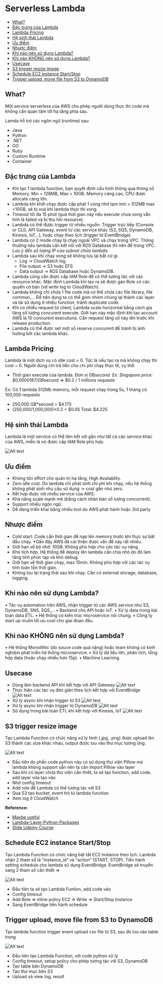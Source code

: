 # Serverless Lambda

- [What?](#what)
- [Đặc trưng của Lambda](#đặc-trưng-của-lambda)
- [Lambda Pricing](#lambda-pricing)
- [Hệ sinh thái Lambda](#hệ-sinh-thái-lambda)
- [Ưu điểm](#ưu-điểm)
- [Nhược điểm](#nhược-điểm)
- [Khi nào nên sử dụng Lambda?](#khi-nào-nên-sử-dụng-lambda)
- [Khi nào KHÔNG nên sử dụng Lambda?](#khi-nào-không-nên-sử-dụng-lambda)
- [Usecase](#usecase)
- [S3 trigger resize image](#s3-trigger-resize-image)
- [Schedule EC2 instance Start/Stop](#schedule-ec2-instance-startstop)
- [Trigger upload, move file from S3 to DynamoDB](#trigger-upload-move-file-from-s3-to-dynamodb)


## What?

Một service serverless của AWS cho phép người dùng thực thi code mà không cần quan tâm tới hạ tầng phía sau.

Lamda hỗ trợ các ngôn ngữ (runtime) sau:

- Java
- Python
- .NET
- GO
- Ruby
- Custom Runtime
- Container

## Đặc trưng của Lambda

- Khi tạo 1 lambda function, bạn quyết định cấu hình thông qua thông số Memory. Min = 128MB, Max = 10GB. Memory càng cao, CPU được allocate càng lớn.
- Lambda khi khởi chạy được cấp phát 1 vùng nhớ tạm min = 512MB max =10GB, sẽ bị xoá khi lambda thực thi xong.
- Timeout tối đa 15 phút (quá thời gian này nếu execute chưa xong vẫn tính là failed và bị thu hồi resource).
- Lambda có thể được trigger từ nhiều nguồn: Trigger trực tiếp (Console or CLI), API Gateway, event từ các service khác (S3, SQS, DynamoDB, Kinesis, IoT...), hoặc chạy theo lịch (trigger từ EventBridge).
- Lambda có 2 mode chạy là chạy ngoài VPC và chạy trong VPC. Thông thường nếu lambda cần kết nối với RDS Database thì nên để trong VPC. *Lưu ý đến số lượng IP của subnet chứa lambda.*
- Lambda sau khi chạy xong sẽ không lưu lại bất cứ gì.
  - Log -> CloudWatch log
  - File output -> S3 hoặc EFS
  - Data output -> RDS Database hoặc DynamoDB.
- Lambda cũng cần được cấp IAM Role để có thể tương tác với các resource khác. Mặc định Lambda khi tạo ra sẽ được gán Role có các quyền cơ bản (vd write log to CloudWatch).
- Lambda không chỉ chứa 1 file code mà có thể chứa các file library, file common,... Để tiện dụng ta có thể gom nhóm chúng lại thành các layer và tái sử dụng ở nhiều function, tránh duplicate code.
- Khi có nhiều request từ client, Lambda scale horizontal bằng cách gia tăng số lượng concurent execute. Giới hạn này mặc định khi tạo account AWS là 10 concurent executions. Cần request tăng số này lên trước khi release production.
- Lambda có thể được set một số reserve concurent để tránh bị ảnh hưởng bởi các lambda khác.

## Lambda Pricing

Lambda là một dịch vụ có idle cost = 0. Tức là nếu tạo ra mà không chạy thì cost ~ 0. Người dùng chỉ trả tiền cho chi phí chạy thực tế, cụ thể:

- Thời gian execute của lambda. Đơn vị GB*second.
Ex: Singapore price: $0,0000167/GB*second
=> $0.2 / 1 millions requests

Ex: Có 1 lambda 512Mb memory, mỗi request chạy trong 5s, 1 tháng có 100,000 requests

- 250,000 GB*second = $4.175
- (250,000/1,000,000)*0.2 = $0.05
Total: $4.225

## Hệ sinh thái Lambda

Lambda là một service có thể liên kết với gần như tất cả các service khác của AWS, miễn là nó được cấp IAM Role phù hợp.

![Alt text](./image/lambda1.png)

## Ưu điểm

- Không tốn effort cho quản trị hạ tầng, High Availablity.
- Zero idle cost. Do lambda chỉ phát sinh chi phí khi chạy, nếu hệ thống không phát sinh nhu cầu sử dụng -> cost gần như zero.
- Kết hợp được với nhiều service của AWS.
- Khả năng scale mạnh mẽ (bằng cách nhân bản số lượng concurrent).
- Support nhiều ngôn ngữ.
- Dễ dàng triển khai bằng nhiều tool do AWS phát hành hoặc 3rd party

## Nhược điểm

- Cold start: Code cần thời gian để nạp lên memory trước khi thực sự bắt đầu chạy. *Gần đây AWS đã cải thiện được vấn đề này rất nhiều.
- Giới hạn về bộ nhớ: 10GB. Không phù hợp cho các tác vụ nặng.
- Khó tích hợp. Hệ thống để deploy lên lambda cần chia nhỏ do đó làm tăng tính phức tạp và khó debug.
- Giới hạn về thời gian chạy, max 15min. Không phù hợp với các tác vụ tính toán tốn thời gian.
- Không lưu lại trạng thái sau khi chạy. Cần có external storage, database, logging.

## Khi nào nên sử dụng Lambda?

• Tác vụ automation trên AWS, nhận trigger từ các AWS service như S3, DynamoDB, SNS, SQS,...
• Backend cho API hoặc IoT.
• Xử lý data trong bài toán data ETL.
• Hệ thống có kiến trúc microservice nói chung.
• Công ty start up muốn tối ưu cost cho giai đoạn đầu.

## Khi nào KHÔNG nên sử dụng Lambda?

• Hệ thống Monolithic (do souce code quá nặng) hoặc team không có kinh nghiệm phát triển hệ thống microservice.
• Xử lý dữ liệu lớn, phân tích, tổng hợp data (hoặc chạy nhiều hơn 15p).
• Machine Learning.

## Usecase

- Dùng làm backend API khi kết hợp với API Gateway
![Alt text](./image/lambda2.png)
- Thực hiện các tác vụ đơn giản theo lịch kết hợp với EventBridge
![Alt text](./image/lambda3.png)
- Xử lý async khi nhận trigger từ S3
![Alt text](./image/lambda4.png)
- Xử lý async khi nhận trigger từ DynamoDB
![Alt text](./image/lambda5.png)
- Sử dụng trong bài toán ETL khi kết hợp với Kinesis, IoT
![Alt text](./image/lambda6.png)

## S3 trigger resize image

Tạo Lambda Funciton có chức năng xử lý hình (.jpg, .png) được upload lên S3 thành các size khác nhau, output được lưu vào thư mục tương ứng.

![Alt text](./image/resize_lambda.png)

- Đầu tiên do phần code python này có sử dụng thư viện Pillow mà lambda không support sẵn nên ta cần import Pillow vào layer
- Sau khi có layer chứa thư viện cần thiết, ta sẽ tạo function, add code, add layer vừa tạo vào
- Nhớ config timeout
- Add role để Lambda có thể tương tác với S3
- Qua S3 tạo bucket, event trỏ từ lambda function
- Xem log ở CloudWatch

**Reference:**

- [Maybe useful](https://medium.com/@bhatia.sandeep/importing-python-libraries-in-aws-lambda-f6e8b2a31a24)
- [Lambda-Layer-Python-Packages](https://github.com/keithrozario/Klayers.git)
- [Slide Udemy Course](#Nothing-here-for-you-bruh)

## Schedule EC2 instance Start/Stop

Tạo Lambda Function có chức năng bật tắt EC2 instance theo lịch. Lambda nhận 2
tham số là “instance_id” và “action” (START, STOP). Tiến hành setting schedule cho
lambda sử dụng EventBridge. EventBridge sẽ truyền sang 2 tham số cần thiết =>

![Alt text](./image/start_stop_EC2_lambda.png)

- Đầu tiên ta sẽ tạo Lambda Funtion, add code vào
- Config timeout
- Add Role => inline policy EC2 => Write => Start/Stop Instance
- Sang EventBridge tiến hành schedule

## Trigger upload, move file from S3 to DynamoDB

Tạo lambda function trigger event upload csv file từ S3, sau đó lưu vào table trong

![Alt text](./image/S3_dynamoDB_lambda.png)

- Đầu tiên tạo Lambda Function, với code python xử lý
- Config timeout, setup policy cho phép tương tác với S3, DynamoDB
- Tạo table bên DynamoDB
- Tạo thư mục bên S3
- Upload và view log, result
